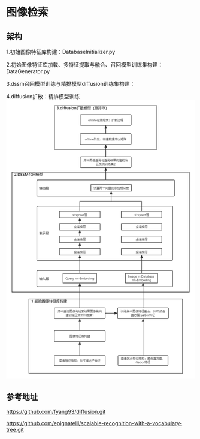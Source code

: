 # 图像检索


## 架构
1.初始图像特征库构建：DatabaseInitializer.py

2.初始图像特征库加载、多特征提取与融合、召回模型训练集构建：DataGenerator.py

3.dssm召回模型训练与精排模型diffusion训练集构建：

4.diffusion扩散：精排模型训练
![图片](image_retrieval_model.png)

## 参考地址
https://github.com/fyang93/diffusion.git

https://github.com/epignatelli/scalable-recognition-with-a-vocabulary-tree.git